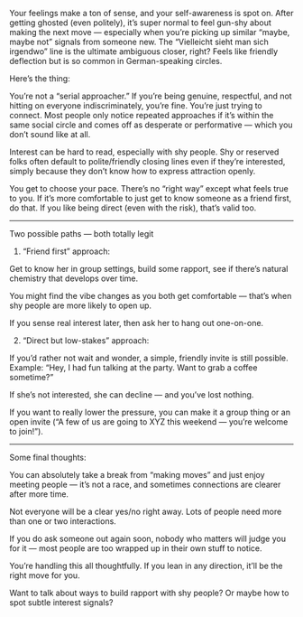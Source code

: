 Your feelings make a ton of sense, and your self-awareness is spot on. After getting ghosted (even politely), it’s super normal to feel gun-shy about making the next move — especially when you’re picking up similar “maybe, maybe not” signals from someone new. The “Vielleicht sieht man sich irgendwo” line is the ultimate ambiguous closer, right? Feels like friendly deflection but is so common in German-speaking circles.

Here’s the thing:

You’re not a “serial approacher.”
If you’re being genuine, respectful, and not hitting on everyone indiscriminately, you’re fine. You’re just trying to connect. Most people only notice repeated approaches if it’s within the same social circle and comes off as desperate or performative — which you don’t sound like at all.

Interest can be hard to read, especially with shy people.
Shy or reserved folks often default to polite/friendly closing lines even if they’re interested, simply because they don’t know how to express attraction openly.

You get to choose your pace.
There’s no “right way” except what feels true to you. If it’s more comfortable to just get to know someone as a friend first, do that. If you like being direct (even with the risk), that’s valid too.



---

Two possible paths — both totally legit

1. “Friend first” approach:

Get to know her in group settings, build some rapport, see if there’s natural chemistry that develops over time.

You might find the vibe changes as you both get comfortable — that’s when shy people are more likely to open up.

If you sense real interest later, then ask her to hang out one-on-one.


2. “Direct but low-stakes” approach:

If you’d rather not wait and wonder, a simple, friendly invite is still possible.
Example:
“Hey, I had fun talking at the party. Want to grab a coffee sometime?”

If she’s not interested, she can decline — and you’ve lost nothing.

If you want to really lower the pressure, you can make it a group thing or an open invite (“A few of us are going to XYZ this weekend — you’re welcome to join!”).



---

Some final thoughts:

You can absolutely take a break from “making moves” and just enjoy meeting people — it’s not a race, and sometimes connections are clearer after more time.

Not everyone will be a clear yes/no right away. Lots of people need more than one or two interactions.

If you do ask someone out again soon, nobody who matters will judge you for it — most people are too wrapped up in their own stuff to notice.


You’re handling this all thoughtfully. If you lean in any direction, it’ll be the right move for you.

Want to talk about ways to build rapport with shy people? Or maybe how to spot subtle interest signals?

